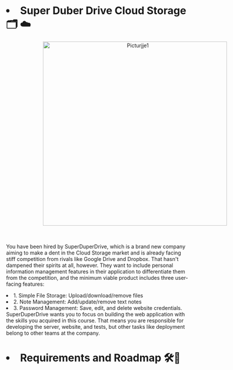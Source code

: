 
<p align="center">
<img src="./dash.svg" alt="" /> </p>
<h1> <li> Super Duber Drive Cloud Storage 🗂️ ☁️</li> </h1>
 <p align="center">
<img width="500" alt="Picturjje1" src="https://user-images.githubusercontent.com/90301688/198152161-b8884d21-7ef6-4de6-9d76-7ee476454e27.png" style="margin-left: 100px;">
 <br> <br> <br>  

<p>
 You have been hired by SuperDuperDrive, which is a brand new company aiming to make a dent in the Cloud Storage market and is already facing stiff competition from rivals like Google Drive and Dropbox. That hasn't dampened their spirits at all, however. They want to include personal information management features in their application to differentiate them from the competition, and the minimum viable product includes three user-facing features:
  <li> 1. Simple File Storage: Upload/download/remove files </li>
  <li> 2. Note Management: Add/update/remove text notes </li>
  <li> 3. Password Management: Save, edit, and delete website credentials.</li>
  SuperDuperDrive wants you to focus on building the web application with the skills you acquired in this course. That means you are responsible for developing the server, website, and tests, but other tasks like deployment belong to other teams at the company.
   </p>
   
<p align="center">
<h1> <li> Requirements and Roadmap 🛠️🔭</li> </h1>


</p>
